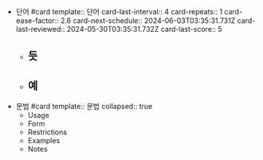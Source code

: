 - 단어 #card 
  template:: 단어
  card-last-interval:: 4
  card-repeats:: 1
  card-ease-factor:: 2.6
  card-next-schedule:: 2024-06-03T03:35:31.731Z
  card-last-reviewed:: 2024-05-30T03:35:31.732Z
  card-last-score:: 5
	- 듯
		-
	- 예
		-
- 문법 #card
  template:: 문법
  collapsed:: true
	- Usage
	- Form
	- Restrictions
	- Examples
	- Notes